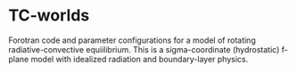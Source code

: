 # TC-worlds
Forotran code and parameter configurations for a model of rotating radiative-convective equiilibrium.  This is a sigma-coordinate (hydrostatic) f-plane model with idealized radiation and boundary-layer physics.
